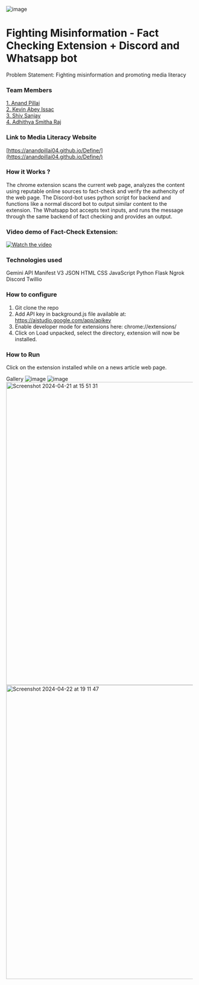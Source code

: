 ![image](https://github.com/kevin-ai-04/Define24-Identifier_Expected/assets/117845901/4f5df8c5-f5a9-4155-899f-84ed6c2d4c3b)

# Fighting Misinformation - Fact Checking Extension + Discord and Whatsapp bot
Problem Statement: Fighting misinformation and promoting media literacy
 

### Team Members
[1. Anand Pillai](https://github.com/anandPILLAI04)   
[2. Kevin Abey Issac](https://github.com/kevin-ai-04)   
[3. Shiv Sanjay](https://github.com/Shivsay)   
[4. Adhithya Smitha Raj](https://github.com/Adhithya070)   

### Link to Media Literacy Website
[https://anandpillai04.github.io/Define/](https://anandpillai04.github.io/Define/)


### How it Works ?
The chrome extension scans the current web page, analyzes the content using reputable online sources to fact-check and verify the authencity of the web page.
The Discord-bot uses python script for backend and functions like a normal discord bot to output similar content to the extension.
The Whatsapp bot accepts text inputs, and runs the message through the same backend of fact checking and provides an output.

### Video demo of Fact-Check Extension:

[![Watch the video](https://img.youtube.com/vi/sYzrAwHNoM4/hqdefault.jpg)](https://youtu.be/sYzrAwHNoM4)

### Technologies used
  Gemini API
  Manifest V3
  JSON
  HTML
  CSS
  JavaScript
  Python
  Flask
  Ngrok
  Discord
  Twillio 	


### How to configure
1. Git clone the repo
2. Add API key in background.js file available at: https://aistudio.google.com/app/apikey
3. Enable developer mode for extensions here: chrome://extensions/
4. Click on Load unpacked, select the directory, extension will now be installed.

### How to Run
Click on the extension installed while on a news article web page.

Gallery
![image](https://github.com/kevin-ai-04/Define24-Identifier_Expected/assets/117845901/d45bdd34-ec98-430d-b6ad-e30dcda73950)
![image](https://github.com/kevin-ai-04/Define24-Identifier_Expected/assets/117845901/7a91375f-256d-4355-9922-3bd1607422b1)
<img width="817" alt="Screenshot 2024-04-21 at 15 51 31" src="https://github.com/kevin-ai-04/Define24-Identifier_Expected/assets/117845901/c6b3ccc6-9937-4486-ac70-31d5c412efe7">
<img width="793" alt="Screenshot 2024-04-22 at 19 11 47" src="https://github.com/kevin-ai-04/Define24-Identifier_Expected/assets/117845901/28c1d3f2-e89d-47af-939b-7e8af033ad39">


